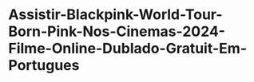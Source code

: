 # Assistir-Blackpink-World-Tour-Born-Pink-Nos-Cinemas-2024-Filme-Online-Dublado-Gratuit-Em-Portugues